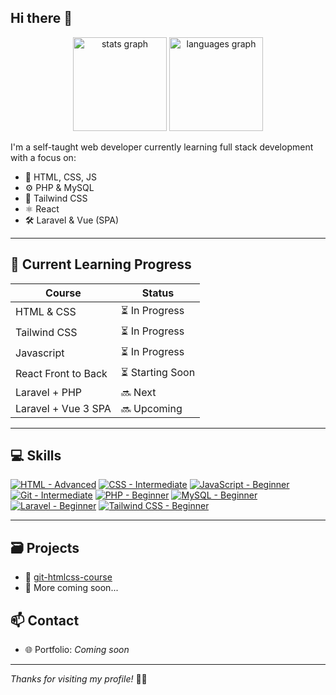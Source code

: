 ## Hi there 👋
<div align="center">
  <img src="https://github-readme-stats.vercel.app/api?username=mjaaaa24&hide_title=true&hide_rank=false&show_icons=true&include_all_commits=true&count_private=true&disable_animations=false&theme=tokyonight&locale=en&hide_border=false&order=1" height="150" alt="stats graph"  />
  <img src="https://github-readme-stats.vercel.app/api/top-langs?username=mjaaaa24&locale=en&hide_title=false&layout=compact&card_width=320&langs_count=5&theme=tokyonight&hide_border=false&order=2" height="150" alt="languages graph"  />
</div>

I'm a self-taught web developer currently learning full stack development with a focus on:

- 📄 HTML, CSS, JS
- ⚙️ PHP & MySQL
- 🎨 Tailwind CSS
- ⚛️ React
- 🛠️ Laravel & Vue (SPA)


---

## 🌱 Current Learning Progress

| Course | Status |
|--------|--------|
| HTML & CSS | ⏳ In Progress |
| Tailwind CSS | ⏳ In Progress |
| Javascript | ⏳ In Progress |
| React Front to Back | ⏳ Starting Soon |
| Laravel + PHP | 🔜 Next |
| Laravel + Vue 3 SPA | 🔜 Upcoming |


---
## 💻 Skills

[![HTML - Advanced](https://img.shields.io/badge/HTML5-Advanced-E34F26?style=flat&logo=html5&logoColor=white)](https://developer.mozilla.org/en-US/docs/Web/HTML)
[![CSS - Intermediate](https://img.shields.io/badge/CSS3-Intermediate-1572B6?style=flat&logo=css3&logoColor=white)](https://developer.mozilla.org/en-US/docs/Web/CSS)
[![JavaScript - Beginner](https://img.shields.io/badge/JavaScript-Beginner-F7DF1E?style=flat&logo=javascript&logoColor=black)](https://developer.mozilla.org/en-US/docs/Web/JavaScript)
[![Git - Intermediate](https://img.shields.io/badge/Git-Intermediate-F05032?style=flat&logo=git&logoColor=white)](https://git-scm.com/doc)
[![PHP - Beginner](https://img.shields.io/badge/PHP-Beginner-777BB4?style=flat&logo=php&logoColor=white)](https://www.php.net/docs.php)
[![MySQL - Beginner](https://img.shields.io/badge/MySQL-Beginner-4479A1?style=flat&logo=mysql&logoColor=white)](https://dev.mysql.com/doc/)
[![Laravel - Beginner](https://img.shields.io/badge/Laravel-Beginner-FB503B?style=flat&logo=laravel&logoColor=white)](https://laravel.com/docs)
[![Tailwind CSS - Beginner](https://img.shields.io/badge/TailwindCSS-Beginner-38B2AC?style=flat&logo=tailwind-css&logoColor=white)](https://tailwindcss.com/docs)
<!-- [![React](https://img.shields.io/badge/React-61DAFB?style=flat&logo=react&logoColor=black)](https://react.dev/learn) -->
<!-- [![Vue.js](https://img.shields.io/badge/Vue.js-4FC08D?style=flat&logo=vue.js&logoColor=white)](https://vuejs.org/guide/introduction.html) -->

---

## 🗃️ Projects

- 🔗 [git-htmlcss-course](https://github.com/mjaaaa24/git-htmlcss-course)
- 🔗 More coming soon...


## 📫 Contact

- 🌐 Portfolio: *Coming soon*

---

_Thanks for visiting my profile!_ 👨‍💻

